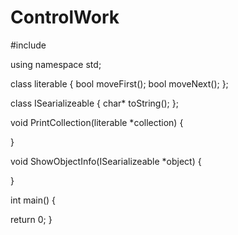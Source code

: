 # ControlWork
#include <iostream>

using namespace std;

class literable
{
  bool moveFirst();
  bool moveNext();
};

class ISearializeable
{
  char* toString();
};

void PrintCollection(literable *collection)
{
  
}

void ShowObjectInfo(ISearializeable *object)
{

}

int main()
{
  
  return 0;
}
